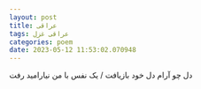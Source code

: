 ```yaml
---
layout: post
title: عراقی
tags: عراقی غزل
categories: poem
date: 2023-05-12 11:53:02.070948
---
```


دل چو آرام دل خود بازیافت / یک نفس با من نیارامید رفت